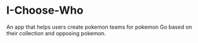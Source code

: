 # I-Choose-Who
An app that helps users create pokemon teams for pokemon Go based on their collection and opposing pokemon.

